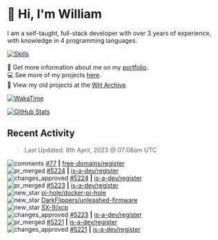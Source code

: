 # 👋 Hi, I'm William
I am a self-taught, full-stack developer with over 3 years of experience, with knowledge in 4 programming languages.

[![Skills](https://skillicons.dev/icons?i=css,cloudflare,discord,bots,docker,express,firebase,git,github,githubactions,html,js,linux,md,mongodb,netlify,nodejs,replit,tailwind,ts,vercel,vscode,wordpress,workers)](https://wdh.gg/dev)

🧑 Get more information about me on my [portfolio](https://wdh.gg/dev).
<br>
💻 See more of my projects [here](https://wdh.gg/github-org).
<br>
📁 View my old projects at the [WH Archive](https://wdh.gg/archive).

[![WakaTime](https://wakatime.com/badge/user/817e29c1-e1ac-4adc-936b-37bfa447c165.svg?style=for-the-badge)](https://wdh.gg/wakatime)

[![GitHub Stats](https://github-readme-stats.vercel.app/api?username=williamdavidharrison&theme=algolia&show_icons=true&border_radius=8&count_private=true&include_all_commits=true)](https://wdh.gg/github)

## Recent Activity
<!--RECENT_ACTIVITY:last_update-->
> Last Updated: 6th April, 2023 @ 07:08am UTC
<!--RECENT_ACTIVITY:last_update_end-->

<!--RECENT_ACTIVITY:start-->
![comments](https://cdn.jsdelivr.net/gh/Readme-Workflows/Readme-Icons@main/icons/octicons/Comment.svg) [#77](https://github.com/free-domains/register/issues/77#issuecomment-1498573911) **|** [free-domains/register](https://github.com/free-domains/register)<br>
![pr_merged](https://cdn.jsdelivr.net/gh/Readme-Workflows/Readme-Icons@main/icons/octicons/PullRequestMerged.svg) [#5224](https://github.com/is-a-dev/register/pull/5224) **|** [is-a-dev/register](https://github.com/is-a-dev/register)<br>
![changes_approved](https://cdn.jsdelivr.net/gh/Readme-Workflows/Readme-Icons@main/icons/octicons/ApprovedChanges.svg) [#5224](https://github.com/is-a-dev/register/pull/5224#pullrequestreview-1374158320) **|** [is-a-dev/register](https://github.com/is-a-dev/register)<br>
![pr_merged](https://cdn.jsdelivr.net/gh/Readme-Workflows/Readme-Icons@main/icons/octicons/PullRequestMerged.svg) [#5223](https://github.com/is-a-dev/register/pull/5223) **|** [is-a-dev/register](https://github.com/is-a-dev/register)<br>
![new_star](https://cdn.jsdelivr.net/gh/Readme-Workflows/Readme-Icons@main/icons/octicons/StarredRepositoryYellow.svg) [pi-hole/docker-pi-hole](https://github.com/pi-hole/docker-pi-hole)<br>
![new_star](https://cdn.jsdelivr.net/gh/Readme-Workflows/Readme-Icons@main/icons/octicons/StarredRepositoryYellow.svg) [DarkFlippers/unleashed-firmware](https://github.com/DarkFlippers/unleashed-firmware)<br>
![new_star](https://cdn.jsdelivr.net/gh/Readme-Workflows/Readme-Icons@main/icons/octicons/StarredRepositoryYellow.svg) [SX-9/xcp](https://github.com/SX-9/xcp)<br>
![changes_approved](https://cdn.jsdelivr.net/gh/Readme-Workflows/Readme-Icons@main/icons/octicons/ApprovedChanges.svg) [#5223](https://github.com/is-a-dev/register/pull/5223#pullrequestreview-1373875376) **|** [is-a-dev/register](https://github.com/is-a-dev/register)<br>
![pr_merged](https://cdn.jsdelivr.net/gh/Readme-Workflows/Readme-Icons@main/icons/octicons/PullRequestMerged.svg) [#5221](https://github.com/is-a-dev/register/pull/5221) **|** [is-a-dev/register](https://github.com/is-a-dev/register)<br>
![changes_approved](https://cdn.jsdelivr.net/gh/Readme-Workflows/Readme-Icons@main/icons/octicons/ApprovedChanges.svg) [#5221](https://github.com/is-a-dev/register/pull/5221#pullrequestreview-1373819654) **|** [is-a-dev/register](https://github.com/is-a-dev/register)<br>
<!--RECENT_ACTIVITY:end-->

